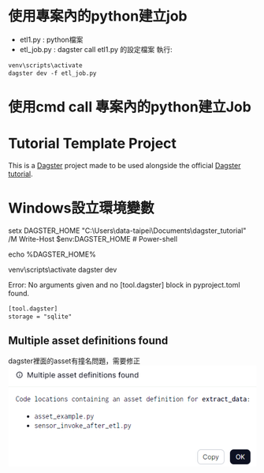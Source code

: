# 使用專案內的python建立job 
- etl1.py : python檔案
- etl_job.py : dagster call etl1.py 的設定檔案
執行: 
```
venv\scripts\activate  
dagster dev -f etl_job.py 
```

# 使用cmd call 專案內的python建立Job


# Tutorial Template Project

This is a [Dagster](https://dagster.io/) project made to be used alongside the official [Dagster tutorial](https://docs.dagster.io/tutorial).

# Windows設立環境變數
setx DAGSTER_HOME "C:\Users\data-taipei\Documents\dagster_tutorial" /M
Write-Host $env:DAGSTER_HOME # Power-shell

echo %DAGSTER_HOME%

venv\scripts\activate
dagster dev

Error: No arguments given and no [tool.dagster] block in pyproject.toml found.
```
[tool.dagster]
storage = "sqlite"
```


## Multiple asset definitions found
dagster裡面的asset有撞名問題，需要修正
![alt text](images/image.png)
